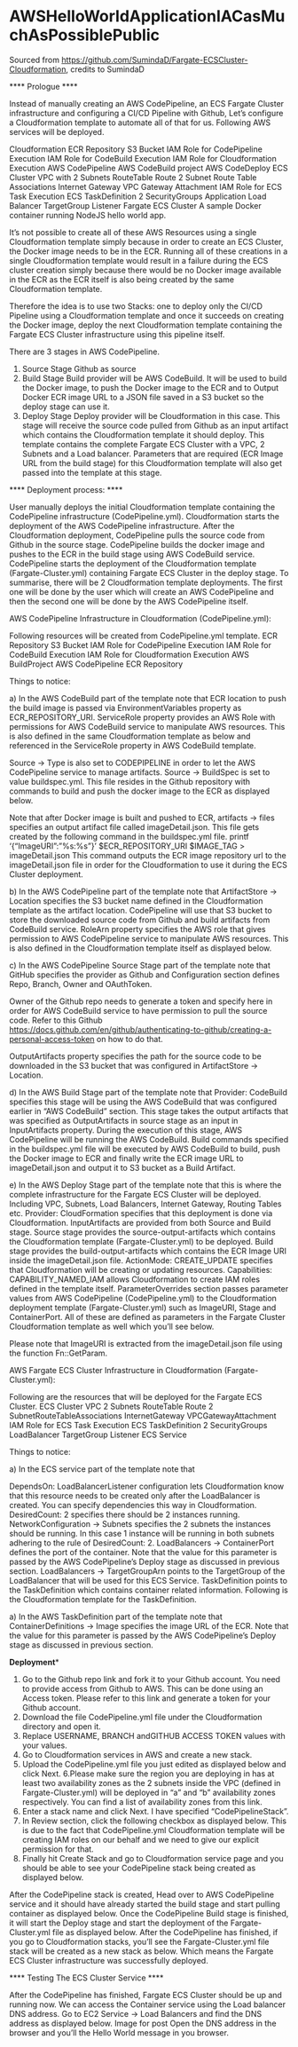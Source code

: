 # AWSHelloWorldApplicationIACasMuchAsPossiblePublic

Sourced from https://github.com/SumindaD/Fargate-ECSCluster-Cloudformation, credits to SumindaD

**** Prologue ****

Instead of manually creating an AWS CodePipeline, an ECS Fargate Cluster infrastructure and configuring a CI/CD Pipeline with Github, Let’s configure a Cloudformation template to automate all of that for us.
Following AWS services will be deployed.

Cloudformation
ECR Repository
S3 Bucket
IAM Role for CodePipeline Execution
IAM Role for CodeBuild Execution
IAM Role for Cloudformation Execution
AWS CodePipeline
AWS CodeBuild project
AWS CodeDeploy
ECS Cluster
VPC with 2 Subnets
RouteTable
Route
2 Subnet Route Table Associations
Internet Gateway
VPC Gateway Attachment
IAM Role for ECS Task Execution
ECS TaskDefinition
2 SecurityGroups
Application Load Balancer
TargetGroup
Listener
Fargate ECS Cluster
A sample Docker container running NodeJS hello world app.


It’s not possible to create all of these AWS Resources using a single Cloudformation template simply because in order to create an ECS Cluster, the Docker image needs to be in the ECR.
Running all of these creations in a single Cloudformation template would result in a failure during the ECS cluster creation simply because there would be no Docker image available in the ECR as the ECR itself is also being created by the same Cloudformation template.

Therefore the idea is to use two Stacks: one to deploy only the CI/CD Pipeline using a Cloudformation template and once it succeeds on creating the Docker image, deploy the next Cloudformation template containing the Fargate ECS Cluster infrastructure using this pipeline itself.

There are 3 stages in AWS CodePipeline.
1. Source Stage
Github as source
2. Build Stage
Build provider will be AWS CodeBuild. It will be used to build the Docker image, to push the Docker image to the ECR and to Output Docker ECR image URL to a JSON file saved in a S3 bucket so the deploy stage can use it.
3. Deploy Stage
Deploy provider will be Cloudformation in this case. This stage will receive the source code pulled from Github as an input artifact which contains the Cloudformation template it should deploy. This template contains the complete Fargate ECS Cluster with a VPC, 2 Subnets and a Load balancer.
Parameters that are required (ECR Image URL from the build stage) for this Cloudformation template will also get passed into the template at this stage.


**** Deployment process: ****

User manually deploys the initial Cloudformation template containing the CodePipeline infrastructure (CodePipeline.yml).
Cloudformation starts the deployment of the AWS CodePipeline infrastructure.
After the Cloudformation deployment, CodePipeline pulls the source code from Github in the source stage.
CodePipeline builds the docker image and pushes to the ECR in the build stage using AWS CodeBuild service.
CodePipeline starts the deployment of the Cloudformation template (Fargate-Cluster.yml) containing Fargate ECS Cluster in the deploy stage.
To summarise, there will be 2 Cloudformation template deployments. The first one will be done by the user which will create an AWS CodePipeline and then the second one will be done by the AWS CodePipeline itself.





AWS CodePipeline Infrastructure in Cloudformation (CodePipeline.yml):

Following resources will be created from CodePipeline.yml template.
ECR Repository
S3 Bucket
IAM Role for CodePipeline Execution
IAM Role for CodeBuild Execution
IAM Role for Cloudformation Execution
AWS BuildProject
AWS CodePipeline
ECR Repository

Things to notice:

a) In the AWS CodeBuild part of the template note that 
ECR location to push the build image is passed via EnvironmentVariables property as ECR_REPOSITORY_URI.
ServiceRole property provides an AWS Role with permissions for AWS CodeBuild service to manipulate AWS resources. This is also defined in the same Cloudformation template as below and referenced in the ServiceRole property in AWS CodeBuild template.

Source -> Type is also set to CODEPIPELINE in order to let the AWS CodePipeline service to manage artifacts.
Source -> BuildSpec is set to value buildspec.yml. This file resides in the Github repository with commands to build and push the docker image to the ECR as displayed below.

Note that after Docker image is built and pushed to ECR, artifacts -> files specifies an output artifact file called imageDetail.json. This file gets created by the following command in the buildspec.yml file.
printf ‘{“ImageURI”:”%s:%s”}’ $ECR_REPOSITORY_URI $IMAGE_TAG > imageDetail.json
This command outputs the ECR image repository url to the imageDetail.json file in order for the Cloudformation to use it during the ECS Cluster deployment.

b) In the AWS CodePipeline part of the template note that
ArtifactStore -> Location specifies the S3 bucket name defined in the Cloudformation template as the artifact location. CodePipeline will use that S3 bucket to store the downloaded source code from Github and build artifacts from CodeBuild service.
RoleArn property specifies the AWS role that gives permission to AWS CodePipeline service to manipulate AWS resources. This is also defined in the Cloudformation template itself as displayed below.

c) In the AWS CodePipeline Source Stage part of the template note that
GitHub specifies the provider as Github and Configuration section defines Repo, Branch, Owner and OAuthToken. 

Owner of the Github repo needs to generate a token and specify here in order for AWS CodeBuild service to have permission to pull the source code. Refer to this Github 
https://docs.github.com/en/github/authenticating-to-github/creating-a-personal-access-token on how to do that.

OutputArtifacts property specifies the path for the source code to be downloaded in the S3 bucket that was configured in ArtifactStore -> Location.

d) In the AWS Build Stage part of the template note that
Provider: CodeBuild specifies this stage will be using the AWS CodeBuild that was configured earlier in “AWS CodeBuild” section. This stage takes the output artifacts that was specified as OutputArtifacts in source stage as an input in InputArtifacts property.
During the execution of this stage, AWS CodePipeline will be running the AWS CodeBuild. Build commands specified in the buildspec.yml file will be executed by AWS CodeBuild to build, push the Docker image to ECR and finally write the ECR image URL to imageDetail.json and output it to S3 bucket as a Build Artifact.

e) In the AWS Deploy Stage part of the template note that
this is where the complete infrastructure for the Fargate ECS Cluster will be deployed. Including VPC, Subnets, Load Balancers, Internet Gateway, Routing Tables etc.
Provider: CloudFormation specifies that this deployment is done via Cloudformation.
InputArtifacts are provided from both Source and Build stage.
Source stage provides the source-output-artifacts which contains the Cloudformation template (Fargate-Cluster.yml) to be deployed.
Build stage provides the build-output-artifacts which contains the ECR Image URI inside the imageDetail.json file.
ActionMode: CREATE_UPDATE specifies that Cloudformation will be creating or updating resources.
Capabilities: CAPABILITY_NAMED_IAM allows Cloudformation to create IAM roles defined in the template itself.
ParameterOverrides section passes parameter values from AWS CodePipeline (CodePipeline.yml) to the Cloudformation deployment template (Fargate-Cluster.yml) such as ImageURI, Stage and ContainerPort. All of these are defined as parameters in the Fargate Cluster Cloudformation template as well which you’ll see below.

Please note that ImageURI is extracted from the imageDetail.json file using the function Fn::GetParam.





AWS Fargate ECS Cluster Infrastructure in Cloudformation (Fargate-Cluster.yml):

Following are the resources that will be deployed for the Fargate ECS Cluster. 
ECS Cluster
VPC
2 Subnets
RouteTable
Route
2 SubnetRouteTableAssociations
InternetGateway
VPCGatewayAttachment
IAM Role for ECS Task Execution
ECS TaskDefinition
2 SecurityGroups
LoadBalancer
TargetGroup
Listener
ECS Service


Things to notice:

a) In the ECS service part of the template note that

DependsOn: LoadBalancerListener configuration lets Cloudformation know that this resource needs to be created only after the LoadBalancer is created. You can specify dependencies this way in Cloudformation.
DesiredCount: 2 specifies there should be 2 instances running.
NetworkConfiguration -> Subnets specifies the 2 subnets the instances should be running. In this case 1 instance will be running in both subnets adhering to the rule of DesiredCount: 2.
LoadBalancers -> ContainerPort defines the port of the container. Note that the value for this parameter is passed by the AWS CodePipeline’s Deploy stage as discussed in previous section.
LoadBalancers -> TargetGroupArn points to the TargetGroup of the LoadBalancer that will be used for this ECS Service.
TaskDefinition points to the TaskDefinition which contains container related information. Following is the Cloudformation template for the TaskDefinition.

a) In the AWS TaskDefinition part of the template note that
ContainerDefinitions -> Image specifies the image URL of the ECR. Note that the value for this parameter is passed by the AWS CodePipeline’s Deploy stage as discussed in previous section.




****Deployment*****



1. Go to the Github repo link and fork it to your Github account.
You need to provide access from Github to AWS. This can be done using an Access token. Please refer to this link and generate a token for your Github account.
2. Download the file CodePipeline.yml file under the Cloudformation directory and open it.
3. Replace USERNAME, BRANCH andGITHUB ACCESS TOKEN values with your values.
4. Go to Cloudformation services in AWS and create a new stack.
5. Upload the CodePipeline.yml file you just edited as displayed below and click Next.
6.Please make sure the region you are deploying in has at least two availability zones as the 2 subnets inside the VPC (defined in Fargate-Cluster.yml) will be deployed in “a” and “b” availability zones respectively. You can find a list of availability zones from this link.
7. Enter a stack name and click Next. I have specified “CodePipelineStack”.
8. In Review section, click the following checkbox as displayed below.
This is due to the fact that CodePipeline.yml Cloudformation template will be creating IAM roles on our behalf and we need to give our explicit permission for that.
9. Finally hit Create Stack and go to Cloudformation service page and you should be able to see your CodePipeline stack being created as displayed below.

After the CodePipeline stack is created, Head over to AWS CodePipeline service and it should have already started the build stage and start pulling container as displayed below.
Once the CodePipeline Build stage is finished, it will start the Deploy stage and start the deployment of the Fargate-Cluster.yml file as displayed below.
After the CodePipeline has finished, if you go to Cloudformation stacks, you’ll see the Fargate-Cluster.yml file stack will be created as a new stack as below. Which means the Fargate ECS Cluster infrastructure was successfully deployed.




**** Testing The ECS Cluster Service ****

After the CodePipeline has finished, Fargate ECS Cluster should be up and running now. We can access the Container service using the Load balancer DNS address.
Go to EC2 Service -> Load Balancers and find the DNS address as displayed below.
Image for post
Open the DNS address in the browser and you’ll the Hello World message in you browser.
